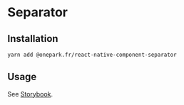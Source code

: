 # Separator

## Installation

```bash
yarn add @onepark.fr/react-native-component-separator
```

## Usage

See [Storybook](../../stories/Separator.stories.js).
